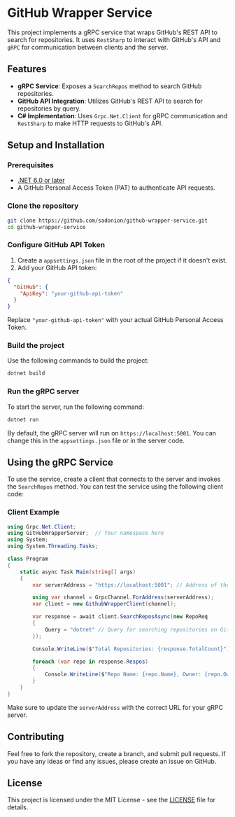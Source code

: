 
# GitHub Wrapper Service

This project implements a gRPC service that wraps GitHub's REST API to search for repositories. It uses `RestSharp` to interact with GitHub's API and `gRPC` for communication between clients and the server.

## Features

- **gRPC Service**: Exposes a `SearchRepos` method to search GitHub repositories.
- **GitHub API Integration**: Utilizes GitHub's REST API to search for repositories by query.
- **C# Implementation**: Uses `Grpc.Net.Client` for gRPC communication and `RestSharp` to make HTTP requests to GitHub's API.

## Setup and Installation

### Prerequisites

- [.NET 6.0 or later](https://dotnet.microsoft.com/download/dotnet)
- A GitHub Personal Access Token (PAT) to authenticate API requests.

### Clone the repository

```bash
git clone https://github.com/sadonion/github-wrapper-service.git
cd github-wrapper-service
```

### Configure GitHub API Token

1. Create a `appsettings.json` file in the root of the project if it doesn't exist.
2. Add your GitHub API token:

```json
{
  "GitHub": {
    "ApiKey": "your-github-api-token"
  }
}
```

Replace `"your-github-api-token"` with your actual GitHub Personal Access Token.

### Build the project

Use the following commands to build the project:

```bash
dotnet build
```

### Run the gRPC server

To start the server, run the following command:

```bash
dotnet run
```

By default, the gRPC server will run on `https://localhost:5001`. You can change this in the `appsettings.json` file or in the server code.

## Using the gRPC Service

To use the service, create a client that connects to the server and invokes the `SearchRepos` method. You can test the service using the following client code:

### Client Example

```csharp
using Grpc.Net.Client;
using GitHubWrapperServer;  // Your namespace here
using System;
using System.Threading.Tasks;

class Program
{
    static async Task Main(string[] args)
    {
        var serverAddress = "https://localhost:5001"; // Address of the running gRPC server

        using var channel = GrpcChannel.ForAddress(serverAddress);
        var client = new GithubWrapperClient(channel);

        var response = await client.SearchReposAsync(new RepoReq
        {
            Query = "dotnet" // Query for searching repositories on GitHub
        });

        Console.WriteLine($"Total Repositories: {response.TotalCount}");

        foreach (var repo in response.Respos)
        {
            Console.WriteLine($"Repo Name: {repo.Name}, Owner: {repo.OwnerLogin}");
        }
    }
}
```

Make sure to update the `serverAddress` with the correct URL for your gRPC server.

## Contributing

Feel free to fork the repository, create a branch, and submit pull requests. If you have any ideas or find any issues, please create an issue on GitHub.

## License

This project is licensed under the MIT License - see the [LICENSE](LICENSE) file for details.
